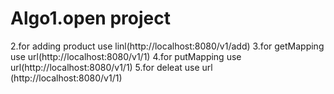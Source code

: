 # Algo1.open project 
2.for adding product use linl(http://localhost:8080/v1/add)
3.for getMapping use url(http://localhost:8080/v1/1)
4.for putMapping use url(http://localhost:8080/v1/1)
5.for deleat use url (http://localhost:8080/v1/1)

